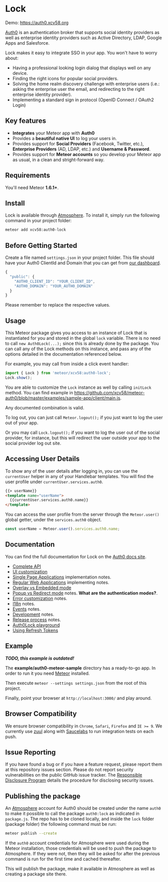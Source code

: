 # Lock

Demo: https://auth0.xcv58.org

[Auth0](https://auth0.com) is an authentication broker that supports social identity providers as well as enterprise identity providers such as Active Directory, LDAP, Google Apps and Salesforce.

Lock makes it easy to integrate SSO in your app. You won't have to worry about:

* Having a professional looking login dialog that displays well on any device.
* Finding the right icons for popular social providers.
* Solving the home realm discovery challenge with enterprise users (i.e.: asking the enterprise user the email, and redirecting to the right enterprise identity provider).
* Implementing a standard sign in protocol (OpenID Connect / OAuth2 Login)

## Key features

* **Integrates** your Meteor app with **Auth0**
* Provides a **beautiful native UI** to log your users in.
* Provides support for **Social Providers** (Facebook, Twitter, etc.), **Enterprise Providers** (AD, LDAP, etc.) and **Username & Password**.
* Provides support for **Meteor accounts** so you develop your Meteor app as usual, in a clean and stright-forward way.

## Requirements

You'll need Meteor **1.6.1+**.

## Install

Lock is available through [Atmosphere](https://atmospherejs.com/). To install it, simply run the following command in your project folder:

```sh
meteor add xcv58:auth0-lock
```

## Before Getting Started

Create a file named `settings.json` in your project folder. This file should have your Auth0 ClientId and Domain that you can get from [our dashboard](https://app.auth0.com/#/applications).
```js
{
  "public": {
    "AUTH0_CLIENT_ID": "YOUR_CLIENT_ID",
    "AUTH0_DOMAIN": "YOUR_AUTH0_DOMAIN"
  }
}

```
Please remember to replace the respective values.

## Usage

This Meteor package gives you access to an instance of Lock that is instantiated for you and stored in the global `lock` variable. There is no need to call `new Auth0Lock(...);` since this is already done by the package.
You can call any of the Lock methods on this instance, and pass any of the options detailed in the documentation referenced below.

For example, you may call from inside a click event handler:

```js
import { Lock } from 'meteor/xcv58:auth0-lock';
Lock.show();
```

 You are able to customize the `Lock` instance as well by calling `initLock ` method. You can find example in https://github.com/xcv58/meteor-auth0/blob/master/examples/sample-app/client/main.js.

Any documented combination is valid.

To log out, you can just call `Meteor.logout();` if you just want to log the user out of your app.

Or you may call `Lock.logout();` if you want to log the user out of the social provider, for instance, but this will redirect the user outside your app to the social provider log out site.

## Accessing User Details

To show any of the user details after logging in, you can use the `currentUser` helper in any of your Handlebar templates.
You will find the user profile under `currentUser.services.auth0`.

```html
{{> userName}}
<template name="userName">
  {{currentUser.services.auth0.name}}
</template>
```

You can access the user profile from the server through the `Meteor.user()` global getter, under the `services.auth0` object.

```js
const userName = Meteor.user().services.auth0.name;
```

## Documentation
You can find the full documentation for Lock on the [Auth0 docs site](https://auth0.com/docs/libraries/lock).

* [Complete API][lock-customization]
* [UI customization][ui-customization]
* [Single Page Applications][spa-notes] implementation notes.
* [Regular Web Applications][webapps-notes] implementing notes.
* [Overlay vs Embedded mode][display-modes]
* [Popup vs Redirect mode][authentication-modes] notes. **What are the authentication modes?**.
* [Error customization][error-customization] notes.
* [I18n][i18n-notes] notes.
* [Events][events-notes] notes.
* [Development][development-notes] notes.
* [Release process][release-process] notes.
* [Auth0Lock playground][playground-url]
* [Using Refresh Tokens][using-refresh-tokens]

## Example

***TODO, this example is outdated!***

The **example/auth0-meteor-sample** directory has a ready-to-go app. In order to run it you need [Meteor](https://www.meteor.com/) installed.

Then execute `meteor --settings settings.json` from the root of this project.

Finally, point your browser at `http://localhost:3000/` and play around.

## Browser Compatibility

We ensure browser compatibility in `Chrome`, `Safari`, `Firefox` and `IE >= 9`. We currently use [zuul](https://github.com/defunctzombie/zuul) along with [Saucelabs](https://saucelabs.com) to run integration tests on each push.

## Issue Reporting

If you have found a bug or if you have a feature request, please report them at this repository issues section. Please do not report security vulnerabilities on the public GitHub issue tracker. The [Responsible Disclosure Program](https://auth0.com/whitehat) details the procedure for disclosing security issues.

## Publishing the package

An [Atmosphere](https://atmospherejs.com) account for Auth0 should be created under the name `auth0` to make it possible to call the package `auth0:lock` as indicated in `package.js`.
The repo has to be cloned locally, and inside the `lock` folder (package folder) the following command must be run:

```bash
meteor publish --create
```
If the `auth0` account credentials for Atmosphere were used during the Meteor installation, those credentials will be used to push the package to Atmosphere.
If they were not, then they will be asked for after the previous command is run for the first time and cached thereafter.

This will publish the package, make it available in Atmosphere as well as creating a package site there.

<!-- Vaaaaarrsss -->

[lock-initialization]: https://auth0.com/docs/libraries/lock/initialization
[lock-customization]: https://auth0.com/docs/libraries/lock/customization
[application-types]: https://auth0.com/docs/libraries/lock/types-of-applications
[display-modes]: https://auth0.com/docs/libraries/lock/display-modes
[spa-notes]: https://auth0.com/docs/libraries/lock/types-of-applications#single-page-app
[webapps-notes]: https://auth0.com/docs/libraries/lock/types-of-applications#regular-webapp
[authentication-modes]: https://auth0.com/docs/libraries/lock/authentication-modes
[popup-mode]: https://auth0.com/docs/libraries/lock/authentication-modes#popup-mode
[redirect-mode]: https://auth0.com/docs/libraries/lock/authentication-modes#redirect-mode
[ui-customization]: https://auth0.com/docs/libraries/lock/ui-customization
[error-customization]: https://auth0.com/docs/libraries/lock/customizing-error-messages
[i18n-notes]: https://auth0.com/docs/libraries/lock/i18n
[events-notes]: https://auth0.com/docs/libraries/lock/events
[development-notes]: https://github.com/auth0/lock/wiki/Development-notes
[release-process]: https://github.com/auth0/lock/wiki/Release-process
[playground-url]: http://auth0.github.com/playground
[migration-guide]: https://auth0.com/docs/libraries/lock/migration-guide
[using-refresh-tokens]: https://auth0.com/docs/libraries/lock/using-refresh-tokens
